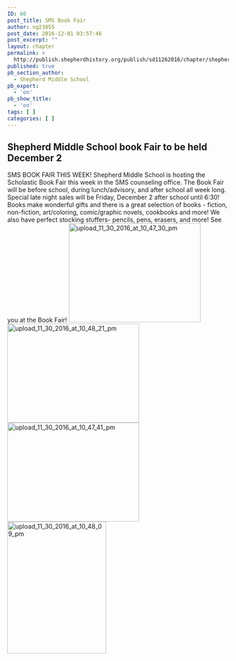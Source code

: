 ```yaml
---
ID: 60
post_title: SMS Book Fair
author: ng23055
post_date: 2016-12-01 03:57:46
post_excerpt: ""
layout: chapter
permalink: >
  http://publish.shepherdhistory.org/publish/sd11262016/chapter/shepherd-middle-school-book-fair-to-be-held-december-2/
published: true
pb_section_author:
  - Shepherd Middle School
pb_export:
  - 'on'
pb_show_title:
  - 'on'
tags: [ ]
categories: [ ]
---
```

<h2>Shepherd Middle School book Fair to be held December 2</h2>
SMS BOOK FAIR THIS WEEK! Shepherd Middle School is hosting the Scholastic Book Fair this week in the SMS counseling office. The Book Fair will be before school, during lunch/advisory, and after school all week long. Special late night sales will be Friday, December 2 after school until 6:30! Books make wonderful gifts and there is a great selection of books - fiction, non-fiction, art/coloring, comic/graphic novels, cookbooks and more! We also have perfect stocking stuffers- pencils, pens, erasers, and more! See you at the Book Fair!

<img src="http://publish.shepherdhistory.org/publish/sd11262016/wp-content/uploads/sites/2/2016/12/upload_11_30_2016_at_10_47_30_PM-300x225.png" alt="upload_11_30_2016_at_10_47_30_pm" width="300" height="225" class="alignnone size-medium wp-image-62" />

<img src="http://publish.shepherdhistory.org/publish/sd11262016/wp-content/uploads/sites/2/2016/12/upload_11_30_2016_at_10_48_21_PM-300x225.png" alt="upload_11_30_2016_at_10_48_21_pm" width="300" height="225" class="alignnone size-medium wp-image-63" />

<img src="http://publish.shepherdhistory.org/publish/sd11262016/wp-content/uploads/sites/2/2016/12/upload_11_30_2016_at_10_47_41_PM-300x225.png" alt="upload_11_30_2016_at_10_47_41_pm" width="300" height="225" class="alignnone size-medium wp-image-64" />

<img src="http://publish.shepherdhistory.org/publish/sd11262016/wp-content/uploads/sites/2/2016/12/upload_11_30_2016_at_10_48_09_PM-225x300.png" alt="upload_11_30_2016_at_10_48_09_pm" width="225" height="300" class="alignnone size-medium wp-image-65" />